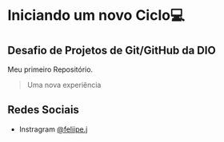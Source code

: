 # Iniciando um novo Ciclo:computer: 
## Desafio de Projetos de Git/GitHub da DIO

Meu primeiro Repositório.

> Uma nova experiência 

## Redes Sociais

- Instragram [@feliipe.j](https://github.com/FeliipeJ/Primeiro-Repositorio.git)
